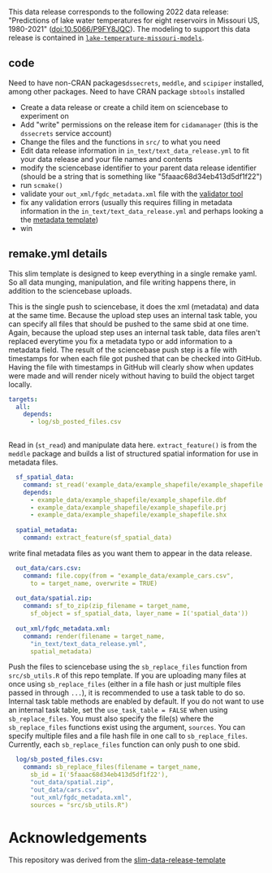 This data release corresponds to the following 2022 data release: "Predictions of lake water temperatures for eight reservoirs in Missouri US, 1980-2021" ([doi:10.5066/P9FY8JQC](https://doi.org/10.5066/P9FY8JQC)). The modeling to support this data release is contained in [`lake-temperature-missouri-models`](https://github.com/usgs-r/lake-temperature-missouri-models).

## code

Need to have non-CRAN packages`dssecrets`, `meddle`, and `scipiper` installed, among other packages. 
Need to have CRAN package `sbtools` installed

- Create a data release or create a child item on sciencebase to experiment on
- Add "write" permissions on the release item for `cidamanager` (this is the `dssecrets` service account)
- Change the files and the functions in `src/` to what you need
- Edit data release information in `in_text/text_data_release.yml` to fit your data release and your file names and contents
- modify the sciencebase identifier to your parent data release identifier (should be a string that is something like "5faaac68d34eb413d5df1f22")
- run `scmake()`
- validate your `out_xml/fgdc_metadata.xml` file with the [validator tool](https://mrdata.usgs.gov/validation/)
- fix any validation errors (usually this requires filling in metadata information in the `in_text/text_data_release.yml` and perhaps looking a the [metadata template](https://raw.githubusercontent.com/USGS-R/meddle/master/inst/extdata/FGDC_template.mustache))
- win

## remake.yml details

This slim template is designed to keep everything in a single remake yaml. So all data munging, manipulation, and file writing happens there, in addition to the sciencebase uploads.

This is the single push to sciencebase, it does the xml (metadata) and data at the same time. Because the upload step uses an internal task table, you can specify all files that should be pushed to the same sbid at one time. Again, because the upload step uses an internal task table, data files aren't replaced everytime you fix a metadata typo or add information to a metadata field. The result of the sciencebase push step is a file with timestamps for when each file got pushed that can be checked into GitHub. Having the file with timestamps in GitHub will clearly show when updates were made and will render nicely without having to build the object target locally.
```yaml
targets:
  all:
    depends:
      - log/sb_posted_files.csv
    
```

Read in (`st_read`) and manipulate data here. `extract_feature()` is from the `meddle` package and builds a list of structured spatial information for use in metadata files.

```yaml
  sf_spatial_data:
    command: st_read('example_data/example_shapefile/example_shapefile.shp')
    depends:
      - example_data/example_shapefile/example_shapefile.dbf
      - example_data/example_shapefile/example_shapefile.prj
      - example_data/example_shapefile/example_shapefile.shx
  
  spatial_metadata:
    command: extract_feature(sf_spatial_data)
```
write final metadata files as you want them to appear in the data release. 
```yaml
  out_data/cars.csv:
    command: file.copy(from = "example_data/example_cars.csv", 
      to = target_name, overwrite = TRUE)
  
  out_data/spatial.zip:
    command: sf_to_zip(zip_filename = target_name, 
      sf_object = sf_spatial_data, layer_name = I('spatial_data'))
  
  out_xml/fgdc_metadata.xml:
    command: render(filename = target_name,
      "in_text/text_data_release.yml",
      spatial_metadata)
```

Push the files to sciencebase using the `sb_replace_files` function from `src/sb_utils.R` of this repo template. If you are uploading many files at once using `sb_replace_files` (either in a file hash or just multiple files passed in through `...`), it is recommended to use a task table to do so. Internal task table methods are enabled by default. If you do not want to use an internal task table, set the `use_task_table = FALSE` when using `sb_replace_files`. You must also specify the file(s) where the `sb_replace_files` functions exist using the argument, `sources`. You can specify multiple files and a file hash file in one call to `sb_replace_files`. Currently, each `sb_replace_files` function can only push to one sbid. 

```yaml
  log/sb_posted_files.csv:
    command: sb_replace_files(filename = target_name, 
      sb_id = I('5faaac68d34eb413d5df1f22'),
      "out_data/spatial.zip",
      "out_data/cars.csv",
      "out_xml/fgdc_metadata.xml",
      sources = "src/sb_utils.R")
```

# Acknowledgements
This repository was derived from the [slim-data-release-template](https://github.com/USGS-R/slim-data-release-template)


